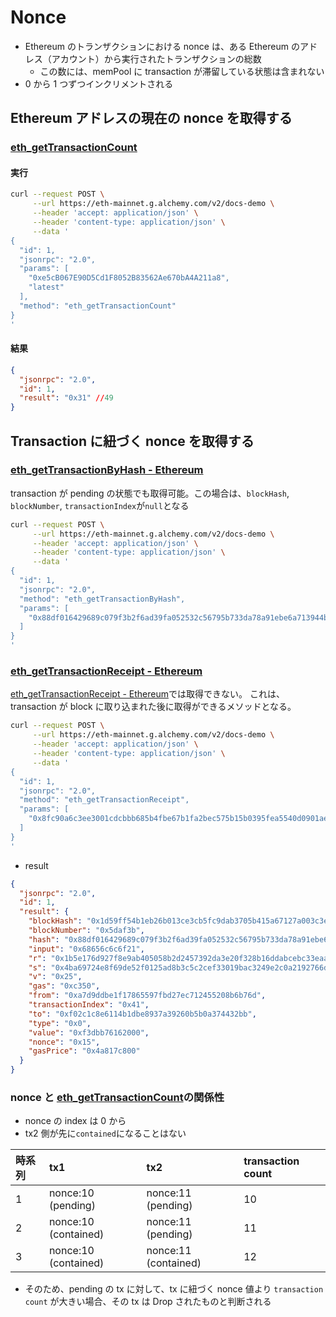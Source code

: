 # Nonce

- Ethereum のトランザクションにおける nonce は、ある Ethereum のアドレス（アカウント）から実行されたトランザクションの総数
  - この数には、memPool に transaction が滞留している状態は含まれない
- 0 から 1 つずつインクリメントされる

## Ethereum アドレスの現在の nonce を取得する

### [eth_getTransactionCount](https://docs.alchemy.com/reference/eth-gettransactioncount)

#### 実行

```bash
curl --request POST \
     --url https://eth-mainnet.g.alchemy.com/v2/docs-demo \
     --header 'accept: application/json' \
     --header 'content-type: application/json' \
     --data '
{
  "id": 1,
  "jsonrpc": "2.0",
  "params": [
    "0xe5cB067E90D5Cd1F8052B83562Ae670bA4A211a8",
    "latest"
  ],
  "method": "eth_getTransactionCount"
}
'
```

#### 結果

```json
{
  "jsonrpc": "2.0",
  "id": 1,
  "result": "0x31" //49
}
```

## Transaction に紐づく nonce を取得する

### [eth_getTransactionByHash - Ethereum](https://docs.alchemy.com/reference/eth-gettransactionbyhash)

transaction が pending の状態でも取得可能。この場合は、`blockHash`, `blockNumber`, `transactionIndex`が`null`となる

```bash
curl --request POST \
     --url https://eth-mainnet.g.alchemy.com/v2/docs-demo \
     --header 'accept: application/json' \
     --header 'content-type: application/json' \
     --data '
{
  "id": 1,
  "jsonrpc": "2.0",
  "method": "eth_getTransactionByHash",
  "params": [
    "0x88df016429689c079f3b2f6ad39fa052532c56795b733da78a91ebe6a713944b"
  ]
}
'
```

### [eth_getTransactionReceipt - Ethereum](https://docs.alchemy.com/reference/eth-gettransactionreceipt)

[eth_getTransactionReceipt - Ethereum](https://docs.alchemy.com/reference/eth-gettransactionreceipt)では取得できない。
これは、transaction が block に取り込まれた後に取得ができるメソッドとなる。

```bash
curl --request POST \
     --url https://eth-mainnet.g.alchemy.com/v2/docs-demo \
     --header 'accept: application/json' \
     --header 'content-type: application/json' \
     --data '
{
  "id": 1,
  "jsonrpc": "2.0",
  "method": "eth_getTransactionReceipt",
  "params": [
    "0x8fc90a6c3ee3001cdcbbb685b4fbe67b1fa2bec575b15b0395fea5540d0901ae"
  ]
}
'
```

- result

```json
{
  "jsonrpc": "2.0",
  "id": 1,
  "result": {
    "blockHash": "0x1d59ff54b1eb26b013ce3cb5fc9dab3705b415a67127a003c3e61eb445bb8df2",
    "blockNumber": "0x5daf3b",
    "hash": "0x88df016429689c079f3b2f6ad39fa052532c56795b733da78a91ebe6a713944b",
    "input": "0x68656c6c6f21",
    "r": "0x1b5e176d927f8e9ab405058b2d2457392da3e20f328b16ddabcebc33eaac5fea",
    "s": "0x4ba69724e8f69de52f0125ad8b3c5c2cef33019bac3249e2c0a2192766d1721c",
    "v": "0x25",
    "gas": "0xc350",
    "from": "0xa7d9ddbe1f17865597fbd27ec712455208b6b76d",
    "transactionIndex": "0x41",
    "to": "0xf02c1c8e6114b1dbe8937a39260b5b0a374432bb",
    "type": "0x0",
    "value": "0xf3dbb76162000",
    "nonce": "0x15",
    "gasPrice": "0x4a817c800"
  }
}
```

### nonce と [eth_getTransactionCount](https://docs.alchemy.com/reference/eth-gettransactioncount)の関係性

- nonce の index は 0 から
- tx2 側が先に`contained`になることはない

| 時系列 | tx1                  | tx2                  | transaction count |
| :----- | :------------------- | :------------------- | :---------------- |
| 1      | nonce:10 (pending)   | nonce:11 (pending)   | 10                |
| 2      | nonce:10 (contained) | nonce:11 (pending)   | 11                |
| 3      | nonce:10 (contained) | nonce:11 (contained) | 12                |

- そのため、pending の tx に対して、tx に紐づく nonce 値より `transaction count` が大きい場合、その tx は Drop されたものと判断される
